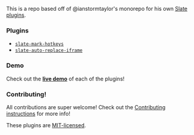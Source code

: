 This is a repo based off of @ianstormtaylor's monorepo for his own [Slate plugins](https://github.com/ianstormtaylor/slate-plugins).

### Plugins

- [`slate-mark-hotkeys`](./packages/slate-mark-hotkeys)
- [`slate-auto-replace-iframe`](./packages/slate-auto-replace-iframe)

### Demo

Check out the [**live demo**](https://ianstormtaylor.github.io/slate-plugins) of each of the plugins!

### Contributing!

All contributions are super welcome! Check out the [Contributing instructions](./Contributing.md) for more info!

These plugins are [MIT-licensed](./License.md).

